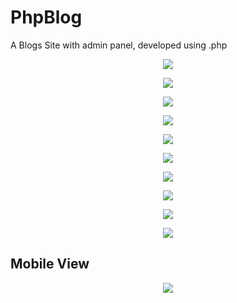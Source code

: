 # PhpBlog
A Blogs Site with admin panel, developed using .php


<p align="center">
    <img src="https://i.imgur.com/2tsQpNo.png">
</p>
<p align="center">
    <img src="https://i.imgur.com/rBO56wq.png">
</p>
<p align="center">
    <img src="https://i.imgur.com/JVCNlQH.png">
</p>
<p align="center">
    <img src="https://i.imgur.com/DlNQKBH.png">
</p>
<p align="center">
    <img src="https://i.imgur.com/ZvGhUOU.png">
</p>
<p align="center">
    <img src="https://i.imgur.com/06pnD8J.png">
</p>
<p align="center">
    <img src="https://i.imgur.com/aWYmJHy.png">
</p>
<p align="center">
    <img src="https://i.imgur.com/Od4jYM3.png">
</p>
<p align="center">
    <img src="https://i.imgur.com/7eETQub.png">
</p>
<p align="center">
    <img src="https://i.imgur.com/20OtGRY.png">
</p>

## Mobile View

<p align="center">
    <img src="https://i.imgur.com/ZsgAA7n.png">
</p>
